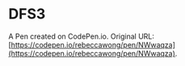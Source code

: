 # DFS3

A Pen created on CodePen.io. Original URL: [https://codepen.io/rebeccawong/pen/NWwaqza](https://codepen.io/rebeccawong/pen/NWwaqza).


